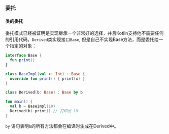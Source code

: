 ### 委托

#### 类的委托

委托模式已经被证明是实现继承一个非常好的选择，并且Kotlin支持他不需要任何的引用代码。`Derived`类实现接口`Base`, 但是自己不实现Base方法，而是委托给一个指定的对象：

```Kotlin
interface Base {
  fun print()
}

class BaseImpl(val x: Int) : Base {
  override fun print() { print(x) }
}

class Derived(b: Base) : Base by b

fun main() {
  val b = BaseImpl(10)
  Derived(b).print() // 打印出 10
}

```
`by` 语句表明`b`的所有方法都会在编译时生成在Derived中。


